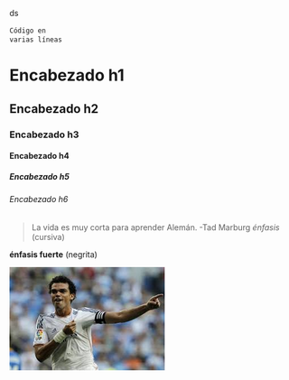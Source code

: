 ds

 ``` [language]
 Código en 
 varias líneas
 ```
 # Encabezado h1 
## Encabezado h2
### Encabezado h3
#### Encabezado h4
##### Encabezado h5
###### Encabezado h6

> La vida es muy corta para aprender Alemán. -Tad Marburg
 *énfasis* (cursiva)

 **énfasis fuerte** (negrita)
 
 ![prueba](https://github.com/omaymo/Curso/blob/master/images.jpeg "Pepe")
 
 
